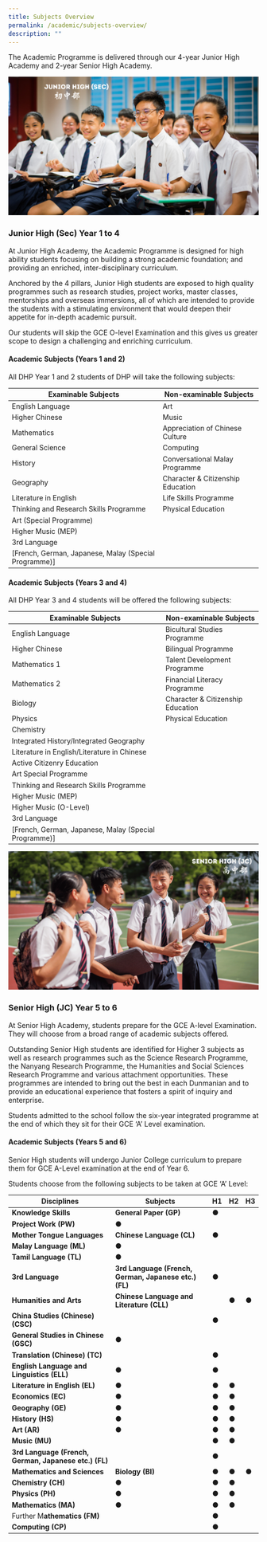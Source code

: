 ```yaml
---
title: Subjects Overview
permalink: /academic/subjects-overview/
description: ""
---
```

The Academic Programme is delivered through our 4-year Junior High Academy and 2-year Senior High Academy.

![](/images/Homepage/Junior-High-Sec.png)

### **Junior High (Sec) Year 1 to 4**
At Junior High Academy, the Academic Programme is designed for high ability students focusing on building a strong academic foundation; and providing an enriched, inter-disciplinary curriculum.  

Anchored by the 4 pillars, Junior High students are exposed to high quality programmes such as research studies, project works, master classes, mentorships and overseas immersions, all of which are intended to provide the students with a stimulating environment that would deepen their appetite for in-depth academic pursuit.  

Our students will skip the GCE O-level Examination and this gives us greater scope to design a challenging and enriching curriculum.

#### **Academic Subjects (Years 1 and 2)**

All DHP Year 1 and 2 students of DHP will take the following subjects:

| Examinable Subjects | Non-examinable Subjects |
| --- | --- |
| English Language | Art |
| Higher Chinese | Music |
| Mathematics | Appreciation of Chinese Culture |
| General Science | Computing |
| History | Conversational Malay Programme |
| Geography | Character & Citizenship Education |
| Literature in English | Life Skills Programme |
| Thinking and Research Skills Programme | Physical Education |
| Art (Special Programme) |  |
| Higher Music (MEP) |  |
| 3rd Language  
\[French, German, Japanese, Malay (Special Programme)\] |

#### **Academic Subjects (Years 3 and 4)**

All DHP Year 3 and 4 students will be offered the following subjects:

| Examinable Subjects | Non-examinable Subjects |
| --- | --- |
| English Language | Bicultural Studies Programme |
| Higher Chinese | Bilingual Programme |
| Mathematics 1 | Talent Development Programme |
| Mathematics 2 | Financial Literacy Programme |
| Biology | Character & Citizenship Education |
| Physics | Physical Education |
| Chemistry |  |
| Integrated History/Integrated Geography |  |
| Literature in English/Literature in Chinese |  |
| Active Citizenry Education |  |
| Art Special Programme |  |
| Thinking and Research Skills Programme |  |
| Higher Music (MEP) |  |
| Higher Music (O-Level) |  |
| 3rd Language  
\[French, German, Japanese, Malay (Special Programme)\] |


![](/images/Homepage/Senior%20High.png)
### **Senior High (JC) Year 5 to 6**
At Senior High Academy, students prepare for the GCE A-level Examination. They will choose from a broad range of academic subjects offered.  

Outstanding Senior High students are identified for Higher 3 subjects as well as research programmes such as the Science Research Programme, the Nanyang Research Programme, the Humanities and Social Sciences Research Programme and various attachment opportunities. These programmes are intended to bring out the best in each Dunmanian and to provide an educational experience that fosters a spirit of inquiry and enterprise.

Students admitted to the school follow the six-year integrated programme at the end of which they sit for their GCE ‘A’ Level examination.

#### **Academic Subjects (Years 5 and 6)**

Senior High students will undergo Junior College curriculum to prepare them for GCE A-Level examination at the end of Year 6.

Students choose from the following subjects to be taken at GCE ‘A’ Level:

| **Disciplines** | **Subjects** | **H1** | **H2** | **H3** |
| --- | --- | --- | --- | --- |
| **Knowledge Skills** | **General Paper (GP)** | **●** |  |  |
| **Project Work (PW)** | **●** |  |  |
| **Mother Tongue Languages** | **Chinese Language (CL)** | **●** |  |  |
| **Malay Language (ML)** | **●** |  |  |
| **Tamil Language (TL)** | **●** |  |  |
| **3rd Language** | **3rd Language (French, German, Japanese etc.) (FL)** | **●** |  |  |
| **Humanities and Arts** | **Chinese Language and Literature (CLL)** |  | **●** | **●** |
| **China Studies (Chinese) (CSC)** |  | **●** |  |
| **General Studies in Chinese (GSC)** | **●** |  |  |
| **Translation (Chinese) (TC)** |  | **●** |  |
| **English Language and Linguistics (ELL)** | **●** | **●** |  |
| **Literature in English (EL)** | **●** | **●** | **●** |
| **Economics (EC)** | **●** | **●** | **●** |
| **Geography (GE)** | **●** | **●** | **●** |
| **History (HS)** | **●** | **●** | **●** |
| **Art (AR)** | **●** | **●** | **●** |
| **Music (MU)** |  | **●** | **●** |
| **3rd Language (French, German, Japanese etc.) (FL)** |  | **●** |  |
| **Mathematics and Sciences** | **Biology (BI)** | **●** | **●** | **●** |
| **Chemistry (CH)** | **●** | **●** | **●** |
| **Physics (PH)** | **●** | **●** | **●** |
| **Mathematics (MA)** | **●** | **●** | **●** |
| Further M**athematics (FM)** |  | **●** |  |
| **Computing (CP)** |  | **●** |  |